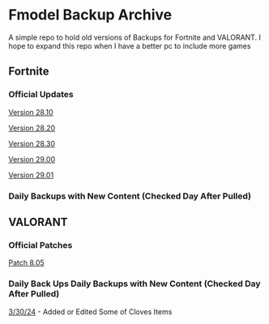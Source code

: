 # Fmodel Backup Archive

A simple repo to hold old versions of Backups for Fortnite and VALORANT. I hope to expand this repo when I have a better pc to include more games

## Fortnite

### Official Updates

[Version 28.10](./Fortnite/Fortnite-Official-Patches/FortniteGame_28_10.fbkp)

[Version 28.20](./Fortnite/Fortnite-Official-Patches/FortniteGame_28_20.fbkp)

[Version 28.30](./Fortnite/Fortnite-Official-Patches/FortniteGame_28_30.fbkp)

[Version 29.00](./Fortnite/Fortnite-Official-Patches/FortniteGame_29_00.fbkp)

[Version 29.01](./Fortnite/Fortnite-Official-Patches/FortniteGame_29_01.fbkp)

### Daily Backups with New Content (Checked Day After Pulled)


## VALORANT

### Official Patches

[Patch 8.05](./VALORANT/VALORANT-Official-Patches/VALORANT_8_05.fbkp)

### Daily Back Ups Daily Backups with New Content (Checked Day After Pulled)

[3/30/24](./VALORANT/VALORANT-Daily-Checks/VALORANT_8_05_01.fbkp) - Added or Edited Some of Cloves Items